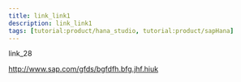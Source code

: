 ```yaml
---
title: link_link1
description: link_link1
tags: [tutorial:product/hana_studio, tutorial:product/sapHana]
---
```

link_28

http://www.sap.com/gfds/bgfdfh.bfg.jhf.hiuk 
